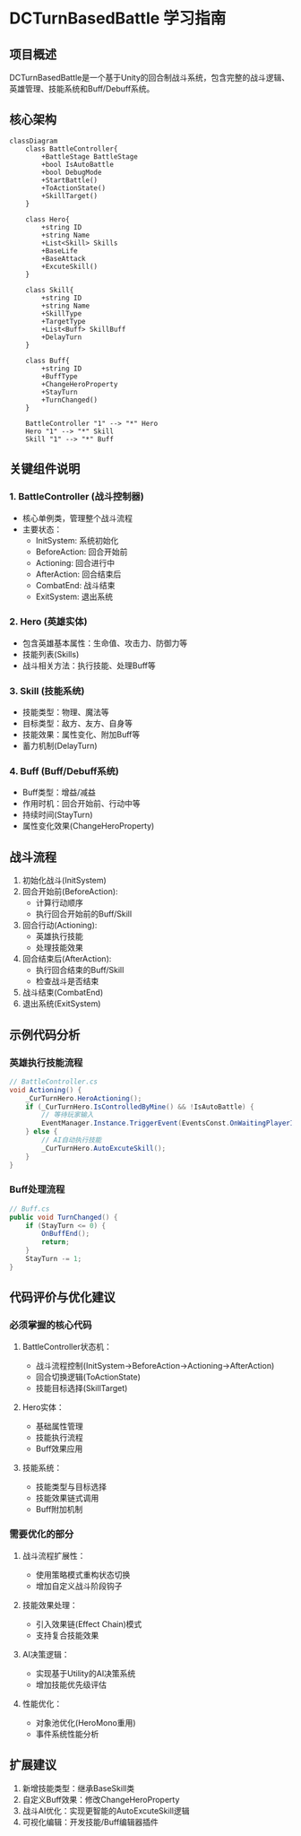 # DCTurnBasedBattle 学习指南

## 项目概述
DCTurnBasedBattle是一个基于Unity的回合制战斗系统，包含完整的战斗逻辑、英雄管理、技能系统和Buff/Debuff系统。

## 核心架构

```mermaid
classDiagram
    class BattleController{
        +BattleStage BattleStage
        +bool IsAutoBattle
        +bool DebugMode
        +StartBattle()
        +ToActionState()
        +SkillTarget()
    }
    
    class Hero{
        +string ID
        +string Name
        +List<Skill> Skills
        +BaseLife
        +BaseAttack
        +ExcuteSkill()
    }
    
    class Skill{
        +string ID
        +string Name
        +SkillType
        +TargetType
        +List<Buff> SkillBuff
        +DelayTurn
    }
    
    class Buff{
        +string ID
        +BuffType
        +ChangeHeroProperty
        +StayTurn
        +TurnChanged()
    }
    
    BattleController "1" --> "*" Hero
    Hero "1" --> "*" Skill
    Skill "1" --> "*" Buff
```

## 关键组件说明

### 1. BattleController (战斗控制器)
- 核心单例类，管理整个战斗流程
- 主要状态：
  - InitSystem: 系统初始化
  - BeforeAction: 回合开始前
  - Actioning: 回合进行中
  - AfterAction: 回合结束后
  - CombatEnd: 战斗结束
  - ExitSystem: 退出系统

### 2. Hero (英雄实体)
- 包含英雄基本属性：生命值、攻击力、防御力等
- 技能列表(Skills)
- 战斗相关方法：执行技能、处理Buff等

### 3. Skill (技能系统)
- 技能类型：物理、魔法等
- 目标类型：敌方、友方、自身等
- 技能效果：属性变化、附加Buff等
- 蓄力机制(DelayTurn)

### 4. Buff (Buff/Debuff系统)
- Buff类型：增益/减益
- 作用时机：回合开始前、行动中等
- 持续时间(StayTurn)
- 属性变化效果(ChangeHeroProperty)

## 战斗流程
1. 初始化战斗(InitSystem)
2. 回合开始前(BeforeAction):
   - 计算行动顺序
   - 执行回合开始前的Buff/Skill
3. 回合行动(Actioning):
   - 英雄执行技能
   - 处理技能效果
4. 回合结束后(AfterAction):
   - 执行回合结束的Buff/Skill
   - 检查战斗是否结束
5. 战斗结束(CombatEnd)
6. 退出系统(ExitSystem)

## 示例代码分析

### 英雄执行技能流程
```csharp
// BattleController.cs
void Actioning() {
    _CurTurnHero.HeroActioning();
    if (_CurTurnHero.IsControlledByMine() && !IsAutoBattle) {
        // 等待玩家输入
        EventManager.Instance.TriggerEvent(EventsConst.OnWaitingPlayerInput);
    } else {
        // AI自动执行技能
        _CurTurnHero.AutoExcuteSkill();
    }
}
```

### Buff处理流程
```csharp
// Buff.cs
public void TurnChanged() {
    if (StayTurn <= 0) {
        OnBuffEnd();
        return;
    }
    StayTurn -= 1;
}
```

## 代码评价与优化建议

### 必须掌握的核心代码
1. BattleController状态机：
   - 战斗流程控制(InitSystem→BeforeAction→Actioning→AfterAction)
   - 回合切换逻辑(ToActionState)
   - 技能目标选择(SkillTarget)

2. Hero实体：
   - 基础属性管理
   - 技能执行流程
   - Buff效果应用

3. 技能系统：
   - 技能类型与目标选择
   - 技能效果链式调用
   - Buff附加机制

### 需要优化的部分
1. 战斗流程扩展性：
   - 使用策略模式重构状态切换
   - 增加自定义战斗阶段钩子

2. 技能效果处理：
   - 引入效果链(Effect Chain)模式
   - 支持复合技能效果

3. AI决策逻辑：
   - 实现基于Utility的AI决策系统
   - 增加技能优先级评估

4. 性能优化：
   - 对象池优化(HeroMono重用)
   - 事件系统性能分析

## 扩展建议
1. 新增技能类型：继承BaseSkill类
2. 自定义Buff效果：修改ChangeHeroProperty
3. 战斗AI优化：实现更智能的AutoExcuteSkill逻辑
4. 可视化编辑：开发技能/Buff编辑器插件
